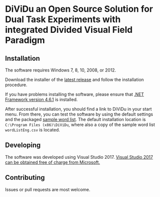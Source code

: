 # DiViDu an Open Source Solution for Dual Task Experiments with integrated Divided Visual Field Paradigm

## Installation

The software requires Windows 7, 8, 10, 2008, or 2012.

Download the installer of the [latest release](https://github.com/dividu/dividu/releases/download/v1.0.0/Installer.msi) and follow the installation procedure.

If you have problems installing the software, please ensure that [.NET Framework version 4.6.1](https://www.microsoft.com/en-us/download/details.aspx?id=49981) is installed.


After successful installation, you should find a link to DiViDu in your start menu.
From there, you can test the software by using the default settings and the packaged [sample word list](/triallists/wordListEng.csv).
The default installation location is `C:\Program Files (x86)\DiViDu`, where also a copy of the sample word list `wordListEng.csv` is located.

## Developing

The software was developed using Visual Studio 2017.
[Visual Studio 2017 can be obtained free of charge from Microsoft.](https://www.visualstudio.com/)

## Contributing

Issues or pull requests are most welcome.
